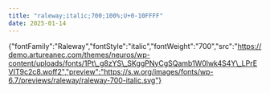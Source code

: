 ```yaml
---
title: "raleway;italic;700;100%;U+0-10FFFF"
date: 2025-01-14
---
```


{"fontFamily":"Raleway","fontStyle":"italic","fontWeight":"700","src":"https://demo.artureanec.com/themes/neuros/wp-content/uploads/fonts/1Pt\_g8zYS\_SKggPNyCgSQamb1W0lwk4S4Y\_LPrEVIT9c2c8.woff2","preview":"https://s.w.org/images/fonts/wp-6.7/previews/raleway/raleway-700-italic.svg"}
